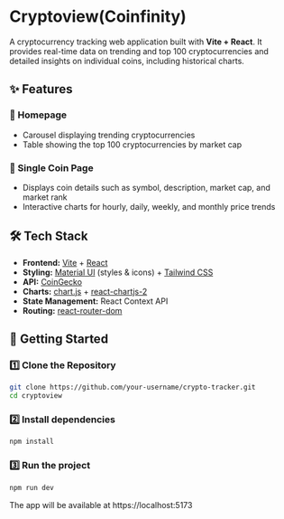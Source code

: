 
# Cryptoview(Coinfinity)  

A cryptocurrency tracking web application built with **Vite + React**. It provides real-time data on trending and top 100 cryptocurrencies and detailed insights on individual coins, including historical charts.  

## ✨ Features  

### 📌 Homepage  
- Carousel displaying trending cryptocurrencies  
- Table showing the top 100 cryptocurrencies by market cap  

### 📌 Single Coin Page  
- Displays coin details such as symbol, description, market cap, and market rank  
- Interactive charts for hourly, daily, weekly, and monthly price trends  

## 🛠️ Tech Stack  

- **Frontend:** [Vite](https://vitejs.dev/) + [React](https://react.dev/)  
- **Styling:** [Material UI](https://mui.com/) (styles & icons) + [Tailwind CSS](https://tailwindcss.com/)  
- **API:** [CoinGecko](https://www.coingecko.com/en/api)  
- **Charts:** [chart.js](https://www.chartjs.org/) + [react-chartjs-2](https://react-chartjs-2.js.org/)  
- **State Management:** React Context API  
- **Routing:** [react-router-dom](https://reactrouter.com/en/main)  

## 🚀 Getting Started  

### 1️⃣ Clone the Repository  

```bash
git clone https://github.com/your-username/crypto-tracker.git
cd cryptoview
```

### 2️⃣ Install dependencies 

```bash
npm install
```

### 3️⃣ Run the project

```bash
npm run dev
```

The app will be available at https://localhost:5173